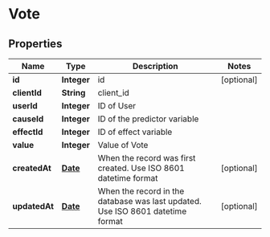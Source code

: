 
# Vote

## Properties
Name | Type | Description | Notes
------------ | ------------- | ------------- | -------------
**id** | **Integer** | id |  [optional]
**clientId** | **String** | client_id | 
**userId** | **Integer** | ID of User | 
**causeId** | **Integer** | ID of the predictor variable | 
**effectId** | **Integer** | ID of effect variable | 
**value** | **Integer** | Value of Vote | 
**createdAt** | [**Date**](Date.md) | When the record was first created. Use ISO 8601 datetime format |  [optional]
**updatedAt** | [**Date**](Date.md) | When the record in the database was last updated. Use ISO 8601 datetime format |  [optional]



